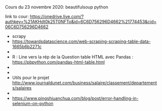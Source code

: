 Cours du 23 novembre 2020:
beautifulsoup  python 

link to cour: https://onedrive.live.com/?authkey=%21AKHdt0k25T0NFTo&id=6C6D756296D4662%21774453&cid=06C6D756296D4662
- scrapy 
- https://towardsdatascience.com/web-scraping-scraping-table-data-1665b6b2271c
-
- R : Line vers la rép de la Question table HTML avec Pandas : https://pbpython.com/pandas-html-table.html
-
-
- Utils pour le projet http://www.journaldunet.com/business/salaire/classement/departements/salaires
-
- https://www.pingshiuanchua.com/blog/post/error-handling-in-selenium-on-python

